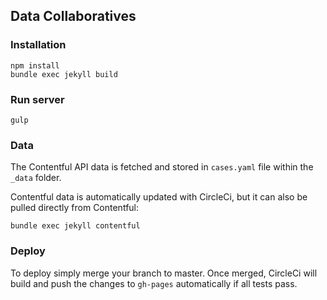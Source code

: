 ## Data Collaboratives

### Installation
    npm install
    bundle exec jekyll build

### Run server
    gulp

### Data
The Contentful API data is fetched and stored in `cases.yaml` file within the `_data` folder.

Contentful data is automatically updated with CircleCi, but it can also be pulled directly from Contentful:

    bundle exec jekyll contentful

### Deploy
To deploy simply merge your branch to master. Once merged, CircleCi will build and push the changes to `gh-pages` automatically if all tests pass.
